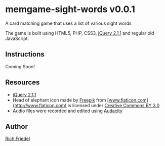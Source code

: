 memgame-sight-words v0.0.1
===================

A card matching game that uses a list of various sight words

The game is built using HTML5, PHP, CSS3, [jQuery 2.1.1](http://code.jquery.com/jquery-2.1.1.js "jQuery 2.1.1") and regular old JavaScript.


## Instructions

Coming Soon!

## Resources

* [jQuery 2.1.1](http://code.jquery.com/jquery-2.1.1.js "jQuery 2.1.1")
* Head of elephant icon made by [Freepik](http://www.freepik.com) from [www.flaticon.com](http://www.flaticon.com) is licensed under [Creative Commons BY 3.0](http://creativecommons.org/licenses/by/3.0/)
* Audio files were recorded and edited using [Audacity](http://audacity.sourceforge.net/ "Audacity")

## Author

[Rich Friedel](http://rf3studios.com)